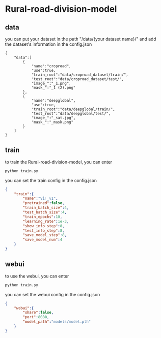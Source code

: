 # Rural-road-division-model

## data
you can put your dataset in the path "/data/{your dataset name}/"
and add the dataset's information in the config.json

```
{
    "data":[
        {
            "name":"croproad",
            "use":true,
            "train_root":"data/croproad_dataset/train/",
            "test_root":"data/croproad_dataset/test/",
            "image_":"_1.png",
            "mask_":"_1 (2).png"
        },
        {
            "name":"deepglobal",
            "use":true,
            "train_root":"data/deepglobal/train/",
            "test_root":"data/deepglobal/test/",
            "image_":"_sat.jpg",
            "mask_":"_mask.png"
        }
    ]
}
```

## train
to train the Rural-road-division-model, you can enter
```bash
python train.py
```

you can set the train config in the config.json
```config.json
{
    "train":{
        "name":"ViT_v1",
        "pretrained":false,
        "train_batch_size":4,
        "test_batch_size":4,
        "train_epochs":10,
        "learning_rate":1e-3,
        "show_info_step":8,
        "test_info_step":8,
        "save_model_step":8,
        "save_model_num":4
    }
}
```

## webui
to use the webui, you can enter
```bash
python train.py
```

you can set the webui config in the config.json
```config.json
{
    "webui":{
        "share":false,
        "port":8080,
        "model_path":"models/model.pth"
    }
}
```
